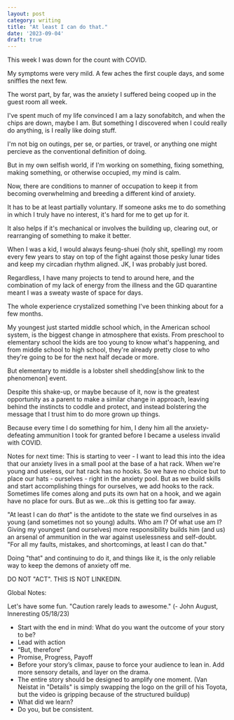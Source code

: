 ```yaml
---
layout: post
category: writing
title: "At least I can do that."
date: '2023-09-04'
draft: true
---
```


This week I was down for the count with COVID.

My symptoms were very mild. A few aches the first couple days, and some sniffles the next few.

The worst part, by far, was the anxiety I suffered being cooped up in the guest room all week. 

I've spent much of my life convinced I am a lazy sonofabitch, and when the chips are down, maybe I am. But something I discovered when I could really do anything, is I really like doing stuff.

I'm not big on outings, per se, or parties, or travel, or anything one might percieve as the conventional definition of doing.

But in my own selfish world, if I'm working on something, fixing something, making something, or otherwise occupied, my mind is calm.

Now, there are conditions to manner of occupation to keep it from becoming overwhelming and breeding a different kind of anxiety. 

It has to be at least partially voluntary. If someone asks me to do something in which I truly have no interest, it's hard for me to get up for it.

It also helps if it's mechanical or involves the building up, clearing out, or rearranging of something to make it better.

When I was a kid, I would always feung-shuei (holy shit, spelling) my room every few years to stay on top of the fight against those pesky lunar tides and keep my circadian rhythm aligned. JK, I was probably just bored.

Regardless, I have many projects to tend to around here, and the combination of my lack of energy from the illness and the GD quarantine meant I was a sweaty waste of space for days.

The whole experience crystalized something I've been thinking about for a few months. 

My youngest just started middle school which, in the American school system, is the biggest change in atmosphere that exists. From preschool to elementary school the kids are too young to know what's happening, and from middle school to high school, they're already pretty close to who they're going to be for the next half decade or more.

But elementary to middle is a lobster shell shedding[show link to the phenomenon] event.

Despite this shake-up, or maybe because of it, now is the greatest opportunity as a parent to make a similar change in approach, leaving behind the instincts to coddle and protect, and instead bolstering the message that I trust him to do more grown up things. 

Because every time I do something for him, I deny him all the anxiety-defeating ammunition I took for granted before I became a useless invalid with COVID. 

Notes for next time: This is starting to veer - I want to lead this into the idea that our anxiety lives in a small pool at the base of a hat rack. When we're young and useless, our hat rack has no hooks. So we have no choice but to place our hats - ourselves - right in the anxiety pool. But as we build skills and start accomplishing things for ourselves, we add hooks to the rack. Sometimes life comes along and puts its own hat on a hook, and we again have no place for ours. But as we...ok this is getting too far away. 

"At least I can do _that_" is the antidote to the state we find ourselves in as young (and sometimes not so young) adults. Who am I? Of what use am I? Giving my youngest (and ourselves) more responsibility builds him (and us) an arsenal of ammunition in the war against uselessness and self-doubt. "For all my faults, mistakes, and shortcomings, at least I can do that." 

Doing "that" and continuing to do it, and things like it, is the only reliable way to keep the demons of anxiety off me. 

DO NOT "ACT". THIS IS NOT LINKEDIN.

Global Notes:

Let's have some fun. "Caution rarely leads to awesome." (- John August, Inneresting 05/18/23)

- Start with the end in mind: What do you want the outcome of your story to be?
- Lead with action
- “But, therefore”
- Promise, Progress, Payoff
- Before your story’s climax, pause to force your audience to lean in. Add more sensory details, and layer on the drama.
- The entire story should be designed to amplify one moment. (Van Neistat in "Details" is simply swapping the logo on the grill of his Toyota, but the video is gripping because of the structured buildup)
- What did we learn?
- Do you, but be consistent.
